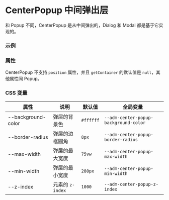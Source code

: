 # CenterPopup 中间弹出层

和 Popup 不同，CenterPopup 是从中间弹出的，Dialog 和 Modal 都是基于它实现的。

### 示例

<code src="./demos/demo1.tsx"></code>

### 属性

CenterPopup 不支持 `position` 属性，并且 `getContainer` 的默认值是 `null`，其他属性同 Popup。

### CSS 变量

| 属性               | 说明             | 默认值    | 全局变量                              |
| ------------------ | ---------------- | --------- | ------------------------------------- |
| --background-color | 弹层的背景色     | `#ffffff` | `--adm-center-popup-background-color` |
| --border-radius    | 弹层的边框圆角   | `8px`     | `--adm-center-popup-border-radius`    |
| --max-width        | 弹层的最大宽度   | `75vw`    | `--adm-center-popup-max-width`        |
| --min-width        | 弹层的最小宽度   | `280px`   | `--adm-center-popup-min-width`        |
| --z-index          | 元素的 `z-index` | `1000`    | `--adm-center-popup-z-index`          |
